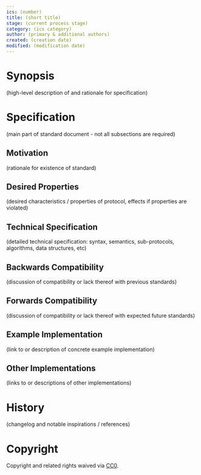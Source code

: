 ```yaml
---
ics: (number)
title: (short title)
stage: (current process stage)
category: (ics category)
author: (primary & additional authors)
created: (creation date)
modified: (modification date)
---
```


# Synopsis

(high-level description of and rationale for specification)

# Specification

(main part of standard document - not all subsections are required)

## Motivation

(rationale for existence of standard)

## Desired Properties

(desired characteristics / properties of protocol, effects if properties are violated)

## Technical Specification

(detailed technical specification: syntax, semantics, sub-protocols, algorithms, data structures, etc)

## Backwards Compatibility

(discussion of compatibility or lack thereof with previous standards)

## Forwards Compatibility

(discussion of compatibility or lack thereof with expected future standards)

## Example Implementation

(link to or description of concrete example implementation)

## Other Implementations

(links to or descriptions of other implementations)

# History

(changelog and notable inspirations / references)

# Copyright

Copyright and related rights waived via [CC0](https://creativecommons.org/publicdomain/zero/1.0/).
